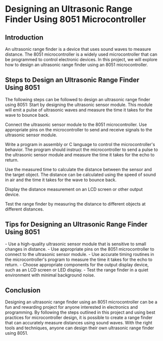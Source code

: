 <h1>Designing an Ultrasonic Range Finder Using 8051 Microcontroller</h1>
<h2>Introduction</h2>
An ultrasonic range finder is a device that uses sound waves to measure distance. The 8051 microcontroller is a widely used microcontroller that can be programmed to control electronic devices. In this project, we will explore how to design an ultrasonic range finder using an 8051 microcontroller.
<h2>Steps to Design an Ultrasonic Range Finder Using 8051</h2>
The following steps can be followed to design an ultrasonic range finder using 8051:
Start by designing the ultrasonic sensor module. This module will emit a pulse of ultrasonic waves and measure the time it takes for the wave to bounce back.

Connect the ultrasonic sensor module to the 8051 microcontroller. Use appropriate pins on the microcontroller to send and receive signals to the ultrasonic sensor module.

Write a program in assembly or C language to control the microcontroller's behavior. The program should instruct the microcontroller to send a pulse to the ultrasonic sensor module and measure the time it takes for the echo to return.

Use the measured time to calculate the distance between the sensor and the target object. The distance can be calculated using the speed of sound in air and the time it takes for the wave to bounce back.

Display the distance measurement on an LCD screen or other output device.

Test the range finder by measuring the distance to different objects at different distances.

<h2>Tips for Designing an Ultrasonic Range Finder Using 8051</h2>
- Use a high-quality ultrasonic sensor module that is sensitive to small changes in distance.
- Use appropriate pins on the 8051 microcontroller to connect to the ultrasonic sensor module.
- Use accurate timing routines in the microcontroller's program to measure the time it takes for the echo to return.
- Choose appropriate components for the output display device, such as an LCD screen or LED display.
- Test the range finder in a quiet environment with minimal background noise.
<h2>Conclusion</h2>
Designing an ultrasonic range finder using an 8051 microcontroller can be a fun and rewarding project for anyone interested in electronics and programming. By following the steps outlined in this project and using best practices for microcontroller design, it is possible to create a range finder that can accurately measure distances using sound waves. With the right tools and techniques, anyone can design their own ultrasonic range finder using 8051.